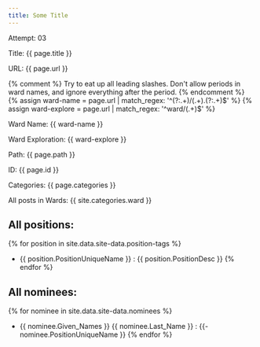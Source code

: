 ```yaml
---
title: Some Title
---
```

Attempt: 03

Title: {{ page.title }} 

URL: {{ page.url }}

{% comment %} 
Try to eat up all leading slashes. Don't allow periods in 
ward names, and ignore everything after the period. 
{% endcomment %}
{% assign ward-name = page.url | match_regex: '^(?:.+)\/(.+)\.(?:.+)$' %}
{% assign ward-explore = page.url | match_regex: '^ward\/(.+)$' %}

Ward Name: {{ ward-name }}

Ward Exploration: {{ ward-explore }}

Path: {{ page.path }} 

ID: {{ page.id }}

Categories: {{ page.categories }}

All posts in Wards: {{ site.categories.ward }}

## All positions: 

{% for position in site.data.site-data.position-tags %}
- {{ position.PositionUniqueName }} : {{ position.PositionDesc }}
{% endfor %}

## All nominees: 

{% for nominee in site.data.site-data.nominees %}
- {{ nominee.Given_Names }} {{ nominee.Last_Name }} : 
  {{- nominee.PositionUniqueName }}
{% endfor %}
